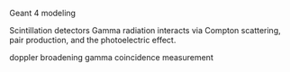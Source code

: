 
Geant 4 modeling

Scintillation detectors
Gamma radiation interacts via Compton scattering, pair production, and the photoelectric effect.

doppler broadening
gamma coincidence measurement
